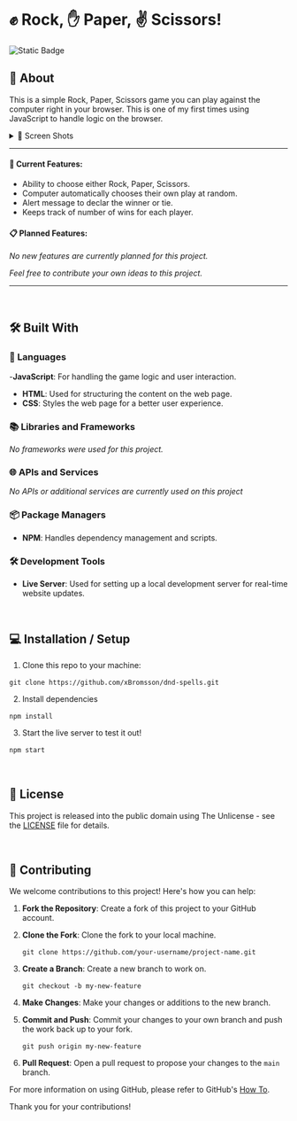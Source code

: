 # ✊ Rock, ✋ Paper, ✌️ Scissors!

![Static Badge](https://img.shields.io/badge/status%3A-stable-green%)

## 📖 About

This is a simple Rock, Paper, Scissors game you can play against the computer right in your browser. This is one of my first times using JavaScript to handle logic on the browser.

<details>
  <summary>📸 Screen Shots</summary>

![screenshot](./assets/screenshots/rock-paper-scissors-screenshot.PNG)

</details>

---

#### 🌟 Current Features:

- Ability to choose either Rock, Paper, Scissors.
- Computer automatically chooses their own play at random.
- Alert message to declar the winner or tie.
- Keeps track of number of wins for each player.

#### 📋 Planned Features:

_No new features are currently planned for this project._

_Feel free to contribute your own ideas to this project._

---

&nbsp;<br>

## 🛠️ Built With

### 📝 Languages

-**JavaScript**: For handling the game logic and user interaction.

- **HTML**: Used for structuring the content on the web page.
- **CSS**: Styles the web page for a better user experience.

### 📚 Libraries and Frameworks

_No frameworks were used for this project._

### 🌐 APIs and Services

_No APIs or additional services are currently used on this project_

### 📦 Package Managers

- **NPM**: Handles dependency management and scripts.

### 🛠️ Development Tools

- **Live Server**: Used for setting up a local development server for real-time website updates.

&nbsp;<br>

## 💻 Installation / Setup

1. Clone this repo to your machine:

```
git clone https://github.com/xBromsson/dnd-spells.git
```

2. Install dependencies

```
npm install
```

3. Start the live server to test it out!

```
npm start
```

&nbsp;<br>

## 📜 License

This project is released into the public domain using The Unlicense - see the [LICENSE](https://choosealicense.com/licenses/unlicense/) file for details.

&nbsp;<br>

## 🤝 Contributing

We welcome contributions to this project! Here's how you can help:

1. **Fork the Repository**: Create a fork of this project to your GitHub account.

2. **Clone the Fork**: Clone the fork to your local machine.

   ```
   git clone https://github.com/your-username/project-name.git
   ```

3. **Create a Branch**: Create a new branch to work on.

   ```
   git checkout -b my-new-feature
   ```

4. **Make Changes**: Make your changes or additions to the new branch.

5. **Commit and Push**: Commit your changes to your own branch and push the work back up to your fork.

   ```
   git push origin my-new-feature
   ```

6. **Pull Request**: Open a pull request to propose your changes to the `main` branch.

For more information on using GitHub, please refer to GitHub's [How To](https://docs.github.com/en/github/collaborating-with-issues-and-pull-requests).

Thank you for your contributions!

